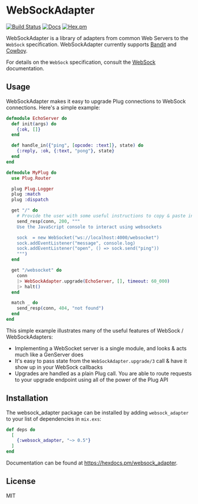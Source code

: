 # WebSockAdapter

[![Build Status](https://github.com/phoenixframework/websock_adapter/workflows/Elixir%20CI/badge.svg)](https://github.com/phoenixframework/websock_adapter/actions)
[![Docs](https://img.shields.io/badge/api-docs-green.svg?style=flat)](https://hexdocs.pm/websock_adapter)
[![Hex.pm](https://img.shields.io/hexpm/v/websock_adapter.svg?style=flat&color=blue)](https://hex.pm/packages/websock_adapter)

WebSockAdapter is a library of adapters from common Web Servers to the
`WebSock` specification. WebSockAdapter currently supports
[Bandit](https://github.com/mtrudel/bandit) and
[Cowboy](https://github.com/ninenines/cowboy).

For details on the `WebSock` specification, consult the
[WebSock](https://hexdocs.pm/websock) documentation.

## Usage

WebSockAdapter makes it easy to upgrade Plug connections to WebSock connections.
Here's a simple example:

```elixir
defmodule EchoServer do
  def init(args) do
    {:ok, []}
  end

  def handle_in({"ping", [opcode: :text]}, state) do
    {:reply, :ok, {:text, "pong"}, state}
  end
end

defmodule MyPlug do
  use Plug.Router

  plug Plug.Logger
  plug :match
  plug :dispatch

  get "/" do
    # Provide the user with some useful instructions to copy & paste into their inspector
    send_resp(conn, 200, """
    Use the JavaScript console to interact using websockets

    sock  = new WebSocket("ws://localhost:4000/websocket")
    sock.addEventListener("message", console.log)
    sock.addEventListener("open", () => sock.send("ping"))
    """)
  end

  get "/websocket" do
    conn
    |> WebSockAdapter.upgrade(EchoServer, [], timeout: 60_000)
    |> halt()
  end

  match _ do
    send_resp(conn, 404, "not found")
  end
end
```

This simple example illustrates many of the useful features of WebSock / WebSockAdapters:

* Implementing a WebSocket server is a single module, and looks & acts much like
  a GenServer does
* It's easy to pass state from the `WebSockAdapter.upgrade/3`
  call & have it show up in your WebSock callbacks
* Upgrades are handled as a plain Plug call. You are able to route requests to
  your upgrade endpoint using all of the power of the Plug API

## Installation

The websock_adapter package can be installed by adding `websock_adapter` to your list of dependencies in `mix.exs`:

```elixir
def deps do
  [
    {:websock_adapter, "~> 0.5"}
  ]
end
```

Documentation can be found at <https://hexdocs.pm/websock_adapter>.

## License

MIT
